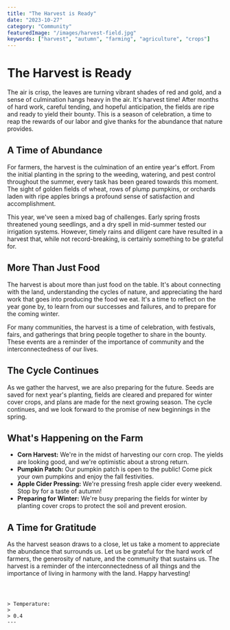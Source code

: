```yaml
---
title: "The Harvest is Ready"
date: "2023-10-27"
category: "Community"
featuredImage: "/images/harvest-field.jpg"
keywords: ["harvest", "autumn", "farming", "agriculture", "crops"]
---
```


# The Harvest is Ready

The air is crisp, the leaves are turning vibrant shades of red and gold, and a sense of culmination hangs heavy in the air. It's harvest time! After months of hard work, careful tending, and hopeful anticipation, the fields are ripe and ready to yield their bounty. This is a season of celebration, a time to reap the rewards of our labor and give thanks for the abundance that nature provides.

## A Time of Abundance

For farmers, the harvest is the culmination of an entire year's effort. From the initial planting in the spring to the weeding, watering, and pest control throughout the summer, every task has been geared towards this moment. The sight of golden fields of wheat, rows of plump pumpkins, or orchards laden with ripe apples brings a profound sense of satisfaction and accomplishment.

This year, we've seen a mixed bag of challenges. Early spring frosts threatened young seedlings, and a dry spell in mid-summer tested our irrigation systems. However, timely rains and diligent care have resulted in a harvest that, while not record-breaking, is certainly something to be grateful for.

## More Than Just Food

The harvest is about more than just food on the table. It's about connecting with the land, understanding the cycles of nature, and appreciating the hard work that goes into producing the food we eat. It's a time to reflect on the year gone by, to learn from our successes and failures, and to prepare for the coming winter.

For many communities, the harvest is a time of celebration, with festivals, fairs, and gatherings that bring people together to share in the bounty. These events are a reminder of the importance of community and the interconnectedness of our lives.

## The Cycle Continues

As we gather the harvest, we are also preparing for the future. Seeds are saved for next year's planting, fields are cleared and prepared for winter cover crops, and plans are made for the next growing season. The cycle continues, and we look forward to the promise of new beginnings in the spring.

## What's Happening on the Farm

- **Corn Harvest:** We're in the midst of harvesting our corn crop. The yields are looking good, and we're optimistic about a strong return.
- **Pumpkin Patch:** Our pumpkin patch is open to the public! Come pick your own pumpkins and enjoy the fall festivities.
- **Apple Cider Pressing:** We're pressing fresh apple cider every weekend. Stop by for a taste of autumn!
- **Preparing for Winter:** We're busy preparing the fields for winter by planting cover crops to protect the soil and prevent erosion.

## A Time for Gratitude

As the harvest season draws to a close, let us take a moment to appreciate the abundance that surrounds us. Let us be grateful for the hard work of farmers, the generosity of nature, and the community that sustains us. The harvest is a reminder of the interconnectedness of all things and the importance of living in harmony with the land. Happy harvesting!

```



> Temperature:
>
> 0.4
---

```
